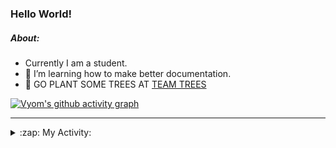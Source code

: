 ### Hello World!

##### About:
- Currently I am a student.
- 🌱 I’m learning how to make better documentation.
- 🌱 GO PLANT SOME TREES AT [TEAM TREES](https://teamtrees.org/)

[![Vyom's github activity graph](https://activity-graph.herokuapp.com/graph?username=Vyvy-vi)](https://github.com/ashutosh00710/github-readme-activity-graph)

---
<details>
  <summary>:zap: My Activity:</summary>
  
<!--START_SECTION:waka-->
![Code Time](http://img.shields.io/badge/Code%20Time-835%20hrs%2015%20mins-blue)

**I'm a Night 🦉** 

```text
🌞 Morning    98 commits     ██░░░░░░░░░░░░░░░░░░░░░░░   9.52% 
🌆 Daytime    283 commits    ███████░░░░░░░░░░░░░░░░░░   27.5% 
🌃 Evening    334 commits    ████████░░░░░░░░░░░░░░░░░   32.46% 
🌙 Night      314 commits    ███████░░░░░░░░░░░░░░░░░░   30.52%

```
📅 **I'm Most Productive on Sunday** 

```text
Monday       137 commits    ███░░░░░░░░░░░░░░░░░░░░░░   13.31% 
Tuesday      140 commits    ███░░░░░░░░░░░░░░░░░░░░░░   13.61% 
Wednesday    166 commits    ████░░░░░░░░░░░░░░░░░░░░░   16.13% 
Thursday     141 commits    ███░░░░░░░░░░░░░░░░░░░░░░   13.7% 
Friday       125 commits    ███░░░░░░░░░░░░░░░░░░░░░░   12.15% 
Saturday     97 commits     ██░░░░░░░░░░░░░░░░░░░░░░░   9.43% 
Sunday       223 commits    █████░░░░░░░░░░░░░░░░░░░░   21.67%

```


📊 **This Week I Spent My Time On** 

```text
🔥 Editors: 
VS Code                  46 mins             █████████████████████████   100.0%

🐱‍💻 Projects: 
palantir                 46 mins             █████████████████████████   100.0%

```


 Last Updated on 23/07/2022 10:04:23 UTC
<!--END_SECTION:waka-->
</details>
